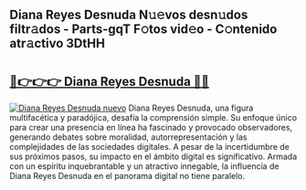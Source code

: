 ## Diana Reyes Desnuda N𝚞𝚎vos desn𝚞dos filtr𝚊dos - Parts-gqT F𝚘tos vid𝚎o - C𝚘ntenido atr𝚊ctivo 3DtHH

# <h2><a href="http://mbc5gm.tromn.icu/?c=Diana+Reyes+Desnuda">🔗👉👉👉 Diana Reyes Desnuda 🔗🔗</a></h2>

[![Diana Reyes Desnuda nuevo](https://i.imgur.com/pEAQMta.gif)](http://mbc5gm.tromn.icu/?c=Diana+Reyes+Desnuda)
Diana Reyes Desnuda, una figura multifacética y paradójica, desafía la comprensión simple. Su enfoque único para crear una presencia en línea ha fascinado y provocado observadores, generando debates sobre moralidad, autorrepresentación y las complejidades de las sociedades digitales. A pesar de la incertidumbre de sus próximos pasos, su impacto en el ámbito digital es significativo. Armada con un espíritu inquebrantable y un atractivo innegable, la influencia de Diana Reyes Desnuda en el panorama digital no tiene paralelo.
